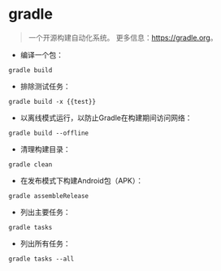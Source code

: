 # gradle

> 一个开源构建自动化系统。
> 更多信息：<https://gradle.org>。

- 编译一个包：

`gradle build`

- 排除测试任务：

`gradle build -x {{test}}`

- 以离线模式运行，以防止Gradle在构建期间访问网络：

`gradle build --offline`

- 清理构建目录：

`gradle clean`

- 在发布模式下构建Android包（APK）：

`gradle assembleRelease`

- 列出主要任务：

`gradle tasks`

- 列出所有任务：

`gradle tasks --all`